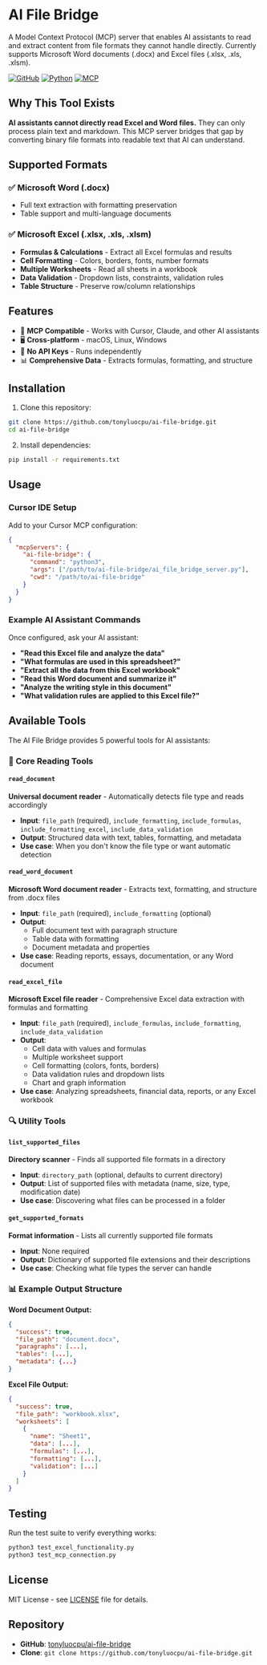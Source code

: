 # AI File Bridge

A Model Context Protocol (MCP) server that enables AI assistants to read and extract content from file formats they cannot handle directly. Currently supports Microsoft Word documents (.docx) and Excel files (.xlsx, .xls, .xlsm).

[![GitHub](https://img.shields.io/badge/GitHub-Repository-blue?style=flat&logo=github)](https://github.com/tonyluocpu/ai-file-bridge)
[![Python](https://img.shields.io/badge/Python-3.8+-green?style=flat&logo=python)](https://python.org)
[![MCP](https://img.shields.io/badge/MCP-Compatible-purple?style=flat)](https://modelcontextprotocol.io)

## Why This Tool Exists

**AI assistants cannot directly read Excel and Word files.** They can only process plain text and markdown. This MCP server bridges that gap by converting binary file formats into readable text that AI can understand.

## Supported Formats

### ✅ Microsoft Word (.docx)
- Full text extraction with formatting preservation
- Table support and multi-language documents

### ✅ Microsoft Excel (.xlsx, .xls, .xlsm)
- **Formulas & Calculations** - Extract all Excel formulas and results
- **Cell Formatting** - Colors, borders, fonts, number formats
- **Multiple Worksheets** - Read all sheets in a workbook
- **Data Validation** - Dropdown lists, constraints, validation rules
- **Table Structure** - Preserve row/column relationships

## Features

- 🔧 **MCP Compatible** - Works with Cursor, Claude, and other AI assistants
- 🖥️ **Cross-platform** - macOS, Linux, Windows
- 🚀 **No API Keys** - Runs independently
- 📊 **Comprehensive Data** - Extracts formulas, formatting, and structure

## Installation

1. Clone this repository:
```bash
git clone https://github.com/tonyluocpu/ai-file-bridge.git
cd ai-file-bridge
```

2. Install dependencies:
```bash
pip install -r requirements.txt
```

## Usage

### Cursor IDE Setup

Add to your Cursor MCP configuration:

```json
{
  "mcpServers": {
    "ai-file-bridge": {
      "command": "python3",
      "args": ["/path/to/ai-file-bridge/ai_file_bridge_server.py"],
      "cwd": "/path/to/ai-file-bridge"
    }
  }
}
```

### Example AI Assistant Commands

Once configured, ask your AI assistant:

- **"Read this Excel file and analyze the data"**
- **"What formulas are used in this spreadsheet?"**
- **"Extract all the data from this Excel workbook"**
- **"Read this Word document and summarize it"**
- **"Analyze the writing style in this document"**
- **"What validation rules are applied to this Excel file?"**

## Available Tools

The AI File Bridge provides 5 powerful tools for AI assistants:

### 🔧 Core Reading Tools

#### `read_document`
**Universal document reader** - Automatically detects file type and reads accordingly
- **Input**: `file_path` (required), `include_formatting`, `include_formulas`, `include_formatting_excel`, `include_data_validation`
- **Output**: Structured data with text, tables, formatting, and metadata
- **Use case**: When you don't know the file type or want automatic detection

#### `read_word_document` 
**Microsoft Word document reader** - Extracts text, formatting, and structure from .docx files
- **Input**: `file_path` (required), `include_formatting` (optional)
- **Output**: 
  - Full document text with paragraph structure
  - Table data with formatting
  - Document metadata and properties
- **Use case**: Reading reports, essays, documentation, or any Word document

#### `read_excel_file`
**Microsoft Excel file reader** - Comprehensive Excel data extraction with formulas and formatting
- **Input**: `file_path` (required), `include_formulas`, `include_formatting`, `include_data_validation`
- **Output**:
  - Cell data with values and formulas
  - Multiple worksheet support
  - Cell formatting (colors, fonts, borders)
  - Data validation rules and dropdown lists
  - Chart and graph information
- **Use case**: Analyzing spreadsheets, financial data, reports, or any Excel workbook

### 🔍 Utility Tools

#### `list_supported_files`
**Directory scanner** - Finds all supported file formats in a directory
- **Input**: `directory_path` (optional, defaults to current directory)
- **Output**: List of supported files with metadata (name, size, type, modification date)
- **Use case**: Discovering what files can be processed in a folder

#### `get_supported_formats`
**Format information** - Lists all currently supported file formats
- **Input**: None required
- **Output**: Dictionary of supported file extensions and their descriptions
- **Use case**: Checking what file types the server can handle

### 📊 Example Output Structure

**Word Document Output:**
```json
{
  "success": true,
  "file_path": "document.docx",
  "paragraphs": [...],
  "tables": [...],
  "metadata": {...}
}
```

**Excel File Output:**
```json
{
  "success": true,
  "file_path": "workbook.xlsx",
  "worksheets": [
    {
      "name": "Sheet1",
      "data": [...],
      "formulas": [...],
      "formatting": [...],
      "validation": [...]
    }
  ]
}
```

## Testing

Run the test suite to verify everything works:

```bash
python3 test_excel_functionality.py
python3 test_mcp_connection.py
```

## License

MIT License - see [LICENSE](LICENSE) file for details.

## Repository

- **GitHub**: [tonyluocpu/ai-file-bridge](https://github.com/tonyluocpu/ai-file-bridge)
- **Clone**: `git clone https://github.com/tonyluocpu/ai-file-bridge.git`



